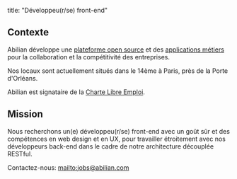 title: "Développeu(r/se) front-end"

## Contexte

Abilian développe une [plateforme open source](http://docs.abilian.com/en/latest/) et des [applications métiers](/fr/solutions/) pour la collaboration et la compétitivité des entreprises.

Nos locaux sont actuellement situés dans le 14ème à Paris, près de la Porte d'Orléans.

Abilian est signataire de la [Charte Libre Emploi](http://www.educationjobandfloss.org/).

## Mission

Nous recherchons un(e) développeu(r/se) front-end avec un goût sûr et des compétences en web design et en UX, pour travailler étroitement avec nos développeurs back-end dans le cadre de notre architecture découplée RESTful.

Contactez-nous: <mailto:jobs@abilian.com>
